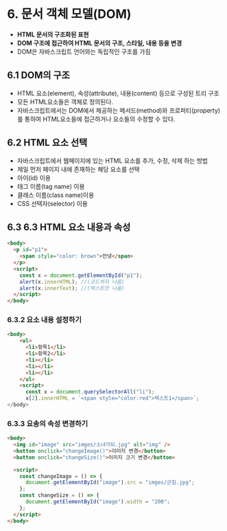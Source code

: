 # 6. 문서 객체 모델(DOM)

- **HTML 문서의 구조화된 표현**
- **DOM 구조에 접근하여 HTML 문서의 구조, 스타일, 내용 등을 변경**
- DOM은 자바스크립트 언어와는 독립적인 구조를 가짐

## 6.1 DOM의 구조

- HTML 요소(element), 속성(attribute), 내용(content) 등으로 구성된 트리 구조
- 모든 HTML요소들은 객체로 정의된다.
- 자바스크립트에서는 DOM에서 제공하는 메서드(method)와 프로퍼티(property)를 통하여 HTML요소들에 접근하거나 요소들의 수정할 수 있다.

## 6.2 HTML 요소 선택

- 자바스크립트에서 웹페이지에 있는 HTML 요소를 추가, 수정, 삭제 하는 방법
- 제일 먼저 페이지 내에 존재하는 해당 요소를 선택
- 아이(id) 이용
- 태그 이름(tag name) 이용
- 클래스 이름(class name)이용
- CSS 선택자(selector) 이용

## 6.3 6.3 HTML 요소 내용과 속성

```html
<body>
  <p id="p1">
    <span style="color: brown">안녕</span>
  </p>
  <script>
    const x = document.getElementById("p1");
    alert(x.innerHTML); //(코드까지 나옴)
    alert(x.innerText); //(텍스트만 나옴)
  </script>
</body>
```

### 6.3.2 요소 내용 설정하기

```html
<body>
    <ul>
      <li>항목1</li>
      <li>항목2</li>
      <li></li>
      <li></li>
      <li></li>
    </ul>
    <script>
      const x = document.querySelectorAll("li");
      x[2].innerHTML = `<span style="color:red">텍스트1</span>`;
</body>
```

### 6.3.3 요송의 속성 변경하기

```html
<body>
  <img id="image" src="imges/소녀가되.jpg" alt="img" />
  <button onclick="changeImage()">이미지 변경</button>
  <button onclick="changeSize()">이미지 크기 변경</button>

  <script>
    const changeImage = () => {
      document.getElementById("image").src = "imges/군침.jpg";
    };
    const changeSize = () => {
      document.getElementById("image").width = "200";
    };
  </script>
</body>
```
